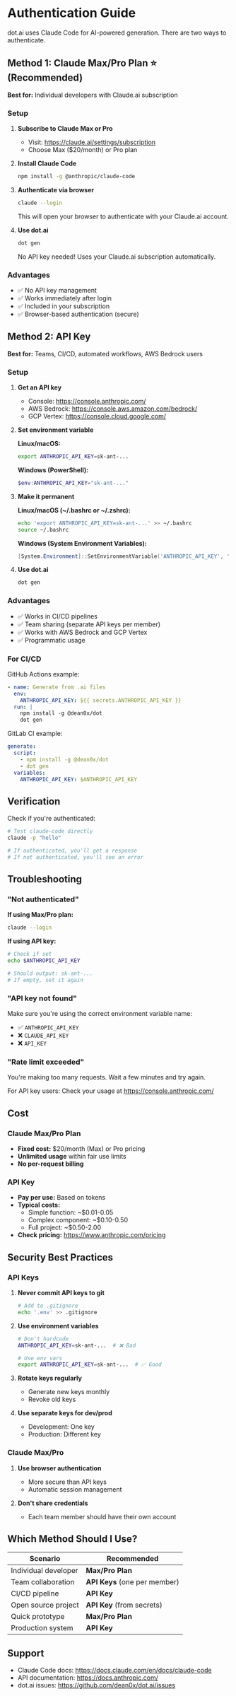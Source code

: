 # Authentication Guide

dot.ai uses Claude Code for AI-powered generation. There are two ways to authenticate.

## Method 1: Claude Max/Pro Plan ⭐ (Recommended)

**Best for:** Individual developers with Claude.ai subscription

### Setup

1. **Subscribe to Claude Max or Pro**
   - Visit: https://claude.ai/settings/subscription
   - Choose Max ($20/month) or Pro plan

2. **Install Claude Code**
   ```bash
   npm install -g @anthropic/claude-code
   ```

3. **Authenticate via browser**
   ```bash
   claude --login
   ```

   This will open your browser to authenticate with your Claude.ai account.

4. **Use dot.ai**
   ```bash
   dot gen
   ```

   No API key needed! Uses your Claude.ai subscription automatically.

### Advantages

- ✅ No API key management
- ✅ Works immediately after login
- ✅ Included in your subscription
- ✅ Browser-based authentication (secure)

## Method 2: API Key

**Best for:** Teams, CI/CD, automated workflows, AWS Bedrock users

### Setup

1. **Get an API key**
   - Console: https://console.anthropic.com/
   - AWS Bedrock: https://console.aws.amazon.com/bedrock/
   - GCP Vertex: https://console.cloud.google.com/

2. **Set environment variable**

   **Linux/macOS:**
   ```bash
   export ANTHROPIC_API_KEY=sk-ant-...
   ```

   **Windows (PowerShell):**
   ```powershell
   $env:ANTHROPIC_API_KEY="sk-ant-..."
   ```

3. **Make it permanent**

   **Linux/macOS (~/.bashrc or ~/.zshrc):**
   ```bash
   echo 'export ANTHROPIC_API_KEY=sk-ant-...' >> ~/.bashrc
   source ~/.bashrc
   ```

   **Windows (System Environment Variables):**
   ```powershell
   [System.Environment]::SetEnvironmentVariable('ANTHROPIC_API_KEY', 'sk-ant-...', 'User')
   ```

4. **Use dot.ai**
   ```bash
   dot gen
   ```

### Advantages

- ✅ Works in CI/CD pipelines
- ✅ Team sharing (separate API keys per member)
- ✅ Works with AWS Bedrock and GCP Vertex
- ✅ Programmatic usage

### For CI/CD

GitHub Actions example:
```yaml
- name: Generate from .ai files
  env:
    ANTHROPIC_API_KEY: ${{ secrets.ANTHROPIC_API_KEY }}
  run: |
    npm install -g @dean0x/dot
    dot gen
```

GitLab CI example:
```yaml
generate:
  script:
    - npm install -g @dean0x/dot
    - dot gen
  variables:
    ANTHROPIC_API_KEY: $ANTHROPIC_API_KEY
```

## Verification

Check if you're authenticated:

```bash
# Test claude-code directly
claude -p "hello"

# If authenticated, you'll get a response
# If not authenticated, you'll see an error
```

## Troubleshooting

### "Not authenticated"

**If using Max/Pro plan:**
```bash
claude --login
```

**If using API key:**
```bash
# Check if set
echo $ANTHROPIC_API_KEY

# Should output: sk-ant-...
# If empty, set it again
```

### "API key not found"

Make sure you're using the correct environment variable name:
- ✅ `ANTHROPIC_API_KEY`
- ❌ `CLAUDE_API_KEY`
- ❌ `API_KEY`

### "Rate limit exceeded"

You're making too many requests. Wait a few minutes and try again.

For API key users: Check your usage at https://console.anthropic.com/

## Cost

### Claude Max/Pro Plan
- **Fixed cost:** $20/month (Max) or Pro pricing
- **Unlimited usage** within fair use limits
- **No per-request billing**

### API Key
- **Pay per use:** Based on tokens
- **Typical costs:**
  - Simple function: ~$0.01-0.05
  - Complex component: ~$0.10-0.50
  - Full project: ~$0.50-2.00
- **Check pricing:** https://www.anthropic.com/pricing

## Security Best Practices

### API Keys

1. **Never commit API keys to git**
   ```bash
   # Add to .gitignore
   echo '.env' >> .gitignore
   ```

2. **Use environment variables**
   ```bash
   # Don't hardcode
   ANTHROPIC_API_KEY=sk-ant-...  # ❌ Bad

   # Use env vars
   export ANTHROPIC_API_KEY=sk-ant-...  # ✅ Good
   ```

3. **Rotate keys regularly**
   - Generate new keys monthly
   - Revoke old keys

4. **Use separate keys for dev/prod**
   - Development: One key
   - Production: Different key

### Claude Max/Pro

1. **Use browser authentication**
   - More secure than API keys
   - Automatic session management

2. **Don't share credentials**
   - Each team member should have their own account

## Which Method Should I Use?

| Scenario | Recommended |
|----------|-------------|
| Individual developer | **Max/Pro Plan** |
| Team collaboration | **API Keys** (one per member) |
| CI/CD pipeline | **API Key** |
| Open source project | **API Key** (from secrets) |
| Quick prototype | **Max/Pro Plan** |
| Production system | **API Key** |

## Support

- Claude Code docs: https://docs.claude.com/en/docs/claude-code
- API documentation: https://docs.anthropic.com/
- dot.ai issues: https://github.com/dean0x/dot.ai/issues
